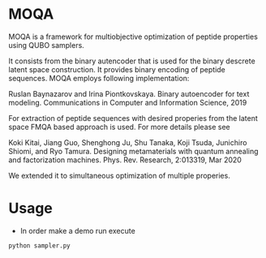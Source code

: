 # MOQA

MOQA is a framework for multiobjective optimization of peptide properties using QUBO samplers.

It consists from the binary autencoder that is used for the binary descrete latent space construction. It provides binary encoding of peptide sequences.
MOQA employs following implementation:

Ruslan Baynazarov and Irina Piontkovskaya. Binary autoencoder for text modeling. Communications in Computer and Information Science, 2019

For extraction of peptide sequences with desired properies from the latent space FMQA based approach is used. For more details please see 

Koki Kitai, Jiang Guo, Shenghong Ju, Shu Tanaka, Koji Tsuda, Junichiro Shiomi, and Ryo
Tamura. Designing metamaterials with quantum annealing and factorization machines.
Phys. Rev. Research, 2:013319, Mar 2020

We extended it to simultaneous optimization of multiple properies.

# Usage

* In order make a demo run execute

```
python sampler.py
```
